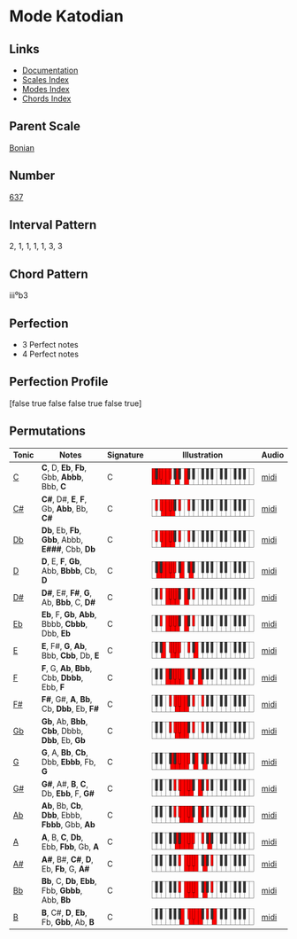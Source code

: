 # Mode Katodian

## Links

- [Documentation](README.md)
- [Scales Index](Scales.md)
- [Modes Index](Modes.md)
- [Chords Index](Chords.md)

## Parent Scale

[Bonian](ScaleBonian.md)

## Number

[637](https://ianring.com/musictheory/scales/637)

## Interval Pattern

2, 1, 1, 1, 1, 3, 3

## Chord Pattern

iii⁰b3

## Perfection

- 3 Perfect notes
- 4 Perfect notes

## Perfection Profile

[false true false false true false true]

## Permutations

| Tonic | Notes | Signature | Illustration | Audio |
|-------|-------|-----------|--------------|-------|
| [C](ModeCNaturalKatodian.md) | **C**, D, **Eb**, **Fb**, Gbb, **Abbb**, Bbb, **C** | C | ![CNaturalKatodian](ModeCNaturalKatodian.png) | [midi](https://github.com/edipermadi/music/blob/main/docs/ModeCNaturalKatodian.mid?raw=true) |
| [C#](ModeCSharpKatodian.md) | **C#**, D#, **E**, **F**, Gb, **Abb**, Bb, **C#** | C | ![CSharpKatodian](ModeCSharpKatodian.png) | [midi](https://github.com/edipermadi/music/blob/main/docs/ModeCSharpKatodian.mid?raw=true) |
| [Db](ModeDFlatKatodian.md) | **Db**, Eb, **Fb**, **Gbb**, Abbb, **E###**, Cbb, **Db** | C | ![DFlatKatodian](ModeDFlatKatodian.png) | [midi](https://github.com/edipermadi/music/blob/main/docs/ModeDFlatKatodian.mid?raw=true) |
| [D](ModeDNaturalKatodian.md) | **D**, E, **F**, **Gb**, Abb, **Bbbb**, Cb, **D** | C | ![DNaturalKatodian](ModeDNaturalKatodian.png) | [midi](https://github.com/edipermadi/music/blob/main/docs/ModeDNaturalKatodian.mid?raw=true) |
| [D#](ModeDSharpKatodian.md) | **D#**, E#, **F#**, **G**, Ab, **Bbb**, C, **D#** | C | ![DSharpKatodian](ModeDSharpKatodian.png) | [midi](https://github.com/edipermadi/music/blob/main/docs/ModeDSharpKatodian.mid?raw=true) |
| [Eb](ModeEFlatKatodian.md) | **Eb**, F, **Gb**, **Abb**, Bbbb, **Cbbb**, Dbb, **Eb** | C | ![EFlatKatodian](ModeEFlatKatodian.png) | [midi](https://github.com/edipermadi/music/blob/main/docs/ModeEFlatKatodian.mid?raw=true) |
| [E](ModeENaturalKatodian.md) | **E**, F#, **G**, **Ab**, Bbb, **Cbb**, Db, **E** | C | ![ENaturalKatodian](ModeENaturalKatodian.png) | [midi](https://github.com/edipermadi/music/blob/main/docs/ModeENaturalKatodian.mid?raw=true) |
| [F](ModeFNaturalKatodian.md) | **F**, G, **Ab**, **Bbb**, Cbb, **Dbbb**, Ebb, **F** | C | ![FNaturalKatodian](ModeFNaturalKatodian.png) | [midi](https://github.com/edipermadi/music/blob/main/docs/ModeFNaturalKatodian.mid?raw=true) |
| [F#](ModeFSharpKatodian.md) | **F#**, G#, **A**, **Bb**, Cb, **Dbb**, Eb, **F#** | C | ![FSharpKatodian](ModeFSharpKatodian.png) | [midi](https://github.com/edipermadi/music/blob/main/docs/ModeFSharpKatodian.mid?raw=true) |
| [Gb](ModeGFlatKatodian.md) | **Gb**, Ab, **Bbb**, **Cbb**, Dbbb, **Dbb**, Eb, **Gb** | C | ![GFlatKatodian](ModeGFlatKatodian.png) | [midi](https://github.com/edipermadi/music/blob/main/docs/ModeGFlatKatodian.mid?raw=true) |
| [G](ModeGNaturalKatodian.md) | **G**, A, **Bb**, **Cb**, Dbb, **Ebbb**, Fb, **G** | C | ![GNaturalKatodian](ModeGNaturalKatodian.png) | [midi](https://github.com/edipermadi/music/blob/main/docs/ModeGNaturalKatodian.mid?raw=true) |
| [G#](ModeGSharpKatodian.md) | **G#**, A#, **B**, **C**, Db, **Ebb**, F, **G#** | C | ![GSharpKatodian](ModeGSharpKatodian.png) | [midi](https://github.com/edipermadi/music/blob/main/docs/ModeGSharpKatodian.mid?raw=true) |
| [Ab](ModeAFlatKatodian.md) | **Ab**, Bb, **Cb**, **Dbb**, Ebbb, **Fbbb**, Gbb, **Ab** | C | ![AFlatKatodian](ModeAFlatKatodian.png) | [midi](https://github.com/edipermadi/music/blob/main/docs/ModeAFlatKatodian.mid?raw=true) |
| [A](ModeANaturalKatodian.md) | **A**, B, **C**, **Db**, Ebb, **Fbb**, Gb, **A** | C | ![ANaturalKatodian](ModeANaturalKatodian.png) | [midi](https://github.com/edipermadi/music/blob/main/docs/ModeANaturalKatodian.mid?raw=true) |
| [A#](ModeASharpKatodian.md) | **A#**, B#, **C#**, **D**, Eb, **Fb**, G, **A#** | C | ![ASharpKatodian](ModeASharpKatodian.png) | [midi](https://github.com/edipermadi/music/blob/main/docs/ModeASharpKatodian.mid?raw=true) |
| [Bb](ModeBFlatKatodian.md) | **Bb**, C, **Db**, **Ebb**, Fbb, **Gbbb**, Abb, **Bb** | C | ![BFlatKatodian](ModeBFlatKatodian.png) | [midi](https://github.com/edipermadi/music/blob/main/docs/ModeBFlatKatodian.mid?raw=true) |
| [B](ModeBNaturalKatodian.md) | **B**, C#, **D**, **Eb**, Fb, **Gbb**, Ab, **B** | C | ![BNaturalKatodian](ModeBNaturalKatodian.png) | [midi](https://github.com/edipermadi/music/blob/main/docs/ModeBNaturalKatodian.mid?raw=true) |

